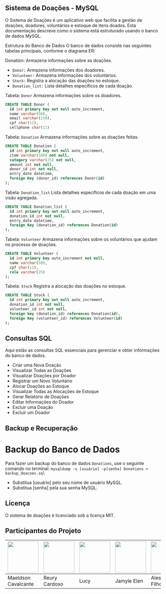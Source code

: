 ## Sistema de Doações - MySQL

O Sistema de Doações é um aplicativo web que facilita a gestão de doações, doadores, voluntários e estoque de itens doados. Esta documentação descreve como o sistema está estruturado usando o banco de dados MySQL.

Estrutura do Banco de Dados
O banco de dados consiste nas seguintes tabelas principais, conforme o diagrama ER:

Donation: Armazena informações sobre as doações.
- `Donor:` Armazena informações dos doadores.
- `Volunteer:` Armazena informações dos voluntários.
- `Stock:` Registra a alocação das doações no estoque.
- `Donation_list:` Lista detalhes específicos de cada doação.

Tabela: `Donor`
Armazena informações sobre os doadores.

```sql
CREATE TABLE Donor (
  id int primary key not null auto_increment,
  name varchar(50),
  email varchar(150),
  cpf char(11),
  cellphone char(11)
```

Tabela: `Donation`
Armazena informações sobre as doações feitas.
```sql
CREATE TABLE Donation (
  id int primary key not null auto_increment,
  item varchar(100) not null,
  category varchar(25) not null,
  amount int not null,
  donor_id int not null,
  entry_date datetime,
  foreign Key (donor_id) references Donor(id)
); 
```

Tabela: `Donation_list`
Lista detalhes específicos de cada doação em uma visão agregada.
```sql
CREATE TABLE Donation_list (
  id int primary key not null auto_increment,
  donation_id int not null,
  entry_date datetime,
  foreign Key (donation_id) references Donation(id)
);
```

Tabela: `Volunteer`
Armazena informações sobre os voluntários que ajudam no processo de doações.
```sql
CREATE TABLE Volunteer (
  id int primary key auto_increment not null,
  name varchar(50),
  cpf char(11),
  role varchar(25)
);
```

Tabela: `Stock`
Registra a alocação das doações no estoque.
```sql
CREATE TABLE Stock (
  id int primary key not null auto_increment,
  donation_id int not null,
  volunteer_id int not null,
  foreign key (donation_id) references Donation(id),
  foreign Key (volunteer_id) references Volunteer(id)
);
```

## Consultas SQL
Aqui estão as consultas SQL essenciais para gerenciar e obter informações do banco de dados.

- Criar uma Nova Doação
- Visualizar Todas as Doações
- Visualizar Doações por Doador
- Registrar um Novo Voluntário
- Alocar Doações ao Estoque
- Visualizar Todas as Alocações de Estoque
- Gerar Relatório de Doações
- Editar Informações do Doador
- Excluir uma Doação
- Excluir um Doador

## Backup e Recuperação
# Backup do Banco de Dados
Para fazer um backup do banco de dados `Donations`, use o seguinte comando no terminal:
`mysqldump -u [usuário] -p[senha] Donations > backup_doacoes.sql`

- Substitua [usuário] pelo seu nome de usuário MySQL.
- Substitua [senha] pela sua senha MySQL.

## Licença
O sistema de doações é licenciado sob a licença MIT.

## Participantes do Projeto

| <img src="https://github.com/maeldsoncavalcante100/Projeto-finalPdA/assets/110051309/13c81d7a-0afe-40a6-9ed8-424ad32b1ee1" width="100px"> | <img src="images/reury.jpg" width="100px"> | <img src="images/lucy.jpg" width="100px"> | <img src="https://github.com/maeldsoncavalcante100/Projeto-finalPdA/assets/110051309/31a3047d-0b55-4094-9533-27d893fef27e" width="100px"> | <img src="images/alessandro.jpg" width="100px"> |
|-------------------------------------------|----------------------------------------------|-------------------------------------------|-----------------------------------------------|-------------------------------------------------|
| Maeldson Cavalcante                             | Reury Cardoso                          | Lucy                                      | Jamyle Elen                                    | Alessandro Filho                               |
